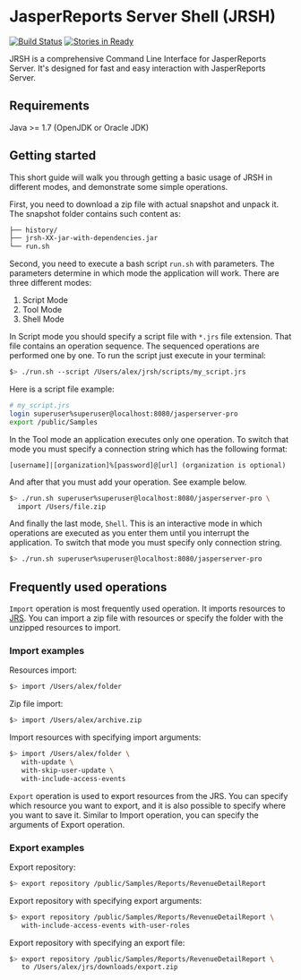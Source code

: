 JasperReports Server Shell (JRSH)
=================================
[![Build Status](https://travis-ci.org/Krasnyanskiy/jrsh.svg?branch=develop)](https://travis-ci.org/Krasnyanskiy/jrsh)
[![Stories in Ready](https://badge.waffle.io/Krasnyanskiy/jrsh.png?label=ready&title=Ready)](https://waffle.io/Krasnyanskiy/jrsh)

JRSH is a comprehensive Command Line Interface for JasperReports Server. It's designed for fast and easy interaction with JasperReports Server.

## Requirements
Java >= 1.7 (OpenJDK or Oracle JDK)

## Getting started
This short guide will walk you through getting a basic usage of JRSH in different modes, and demonstrate some simple operations.

First, you need to download a zip file with actual snapshot and unpack it. The snapshot folder contains such content as:
```bash
├── history/
├── jrsh-XX-jar-with-dependencies.jar
└── run.sh
```
Second, you need to execute a bash script `run.sh` with parameters. The parameters determine in which mode the application will work. There are three different modes:

1. Script Mode
2. Tool Mode
3. Shell Mode

In Script mode you should specify a script file with `*.jrs` file extension. That file contains an operation sequence. The sequenced operations are performed one by one. To run the script just execute in your terminal:

```bash
$> ./run.sh --script /Users/alex/jrsh/scripts/my_script.jrs
```
Here is a script file example:
```bash
# my_script.jrs
login superuser%superuser@localhost:8080/jasperserver-pro
export /public/Samples
```

In the Tool mode an application executes only one operation. To switch that mode you must specify a connection string which has the following format: 
```
[username]|[organization]%[password]@[url] (organization is optional)
```
And after that you must add your operation. See example below.

```bash
$> ./run.sh superuser%superuser@localhost:8080/jasperserver-pro \ 
  import /Users/file.zip
```

And finally the last mode, `Shell`. This is an interactive mode in which operations are executed as you enter them until you interrupt the application. To switch that mode you must specify only connection string.

```bash
$> ./run.sh superuser%superuser@localhost:8080/jasperserver-pro
```

## Frequently used operations

`Import` operation is most frequently used operation. It imports resources to [JRS](http://community.jaspersoft.com/project/jasperreports-server). You can import a zip file with resources or specify the folder with the unzipped resources to import.

### Import examples

Resources import:
```bash
$> import /Users/alex/folder
```
Zip file import:
```bash
$> import /Users/alex/archive.zip
```
Import resources with specifying import arguments:
```bash
$> import /Users/alex/folder \ 
   with-update \ 
   with-skip-user-update \ 
   with-include-access-events
```

`Export` operation is used to export resources from the JRS. You can specify which resource you want to export, and it is also possible to specify where you want to save it. Similar to Import operation, you can specify the arguments of Export operation.

### Export examples

Export repository:
```bash
$> export repository /public/Samples/Reports/RevenueDetailReport
```
Export repository with specifying export arguments:
```bash
$> export repository /public/Samples/Reports/RevenueDetailReport \ 
   with-include-access-events with-user-roles
```
Export repository with specifying an export file:
```bash
$> export repository /public/Samples/Reports/RevenueDetailReport \
   to /Users/alex/jrs/downloads/export.zip
```
